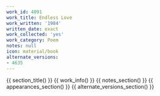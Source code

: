 ```yaml
---
work_id: 4091
work_title: Endless Love
work_written: '1984'
written_date: exact
work_collected: 'yes'
work_category: Poem
notes: null
icon: material/book
alternate_versions:
- 4635
---
```


{{ section_title() }}
{{ work_info() }}
{{ notes_section() }}
{{ appearances_section() }}
{{ alternate_versions_section() }}